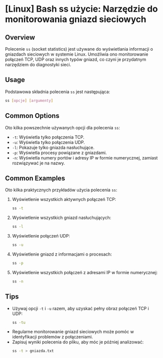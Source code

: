 # [Linux] Bash ss użycie: Narzędzie do monitorowania gniazd sieciowych

## Overview
Polecenie `ss` (socket statistics) jest używane do wyświetlania informacji o gniazdach sieciowych w systemie Linux. Umożliwia ono monitorowanie połączeń TCP, UDP oraz innych typów gniazd, co czyni je przydatnym narzędziem do diagnostyki sieci.

## Usage
Podstawowa składnia polecenia `ss` jest następująca:

```bash
ss [opcje] [argumenty]
```

## Common Options
Oto kilka powszechnie używanych opcji dla polecenia `ss`:

- `-t`: Wyświetla tylko połączenia TCP.
- `-u`: Wyświetla tylko połączenia UDP.
- `-l`: Pokazuje tylko gniazda nasłuchujące.
- `-p`: Wyświetla procesy powiązane z gniazdami.
- `-n`: Wyświetla numery portów i adresy IP w formie numerycznej, zamiast rozwiązywać je na nazwy.

## Common Examples
Oto kilka praktycznych przykładów użycia polecenia `ss`:

1. Wyświetlenie wszystkich aktywnych połączeń TCP:
   ```bash
   ss -t
   ```

2. Wyświetlenie wszystkich gniazd nasłuchujących:
   ```bash
   ss -l
   ```

3. Wyświetlenie połączeń UDP:
   ```bash
   ss -u
   ```

4. Wyświetlenie gniazd z informacjami o procesach:
   ```bash
   ss -p
   ```

5. Wyświetlenie wszystkich połączeń z adresami IP w formie numerycznej:
   ```bash
   ss -n
   ```

## Tips
- Używaj opcji `-t` i `-u` razem, aby uzyskać pełny obraz połączeń TCP i UDP:
  ```bash
  ss -tu
  ```
- Regularne monitorowanie gniazd sieciowych może pomóc w identyfikacji problemów z połączeniami.
- Zapisuj wyniki polecenia do pliku, aby móc je później analizować:
  ```bash
  ss -t > gniazda.txt
  ```